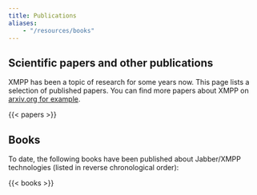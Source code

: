 ```yaml
---
title: Publications
aliases:
    - "/resources/books"
---
```


## Scientific papers and other publications

XMPP has been a topic of research for some years now. This page lists a selection of published papers. You can find more papers about XMPP on [arxiv.org for example](https://arxiv.org/search/?query=xmpp&searchtype=all&abstracts=show&order=-announced_date_first&size=50).

{{< papers >}}

## Books

To date, the following books have been published about Jabber/XMPP technologies (listed in reverse chronological order):

{{< books >}}

